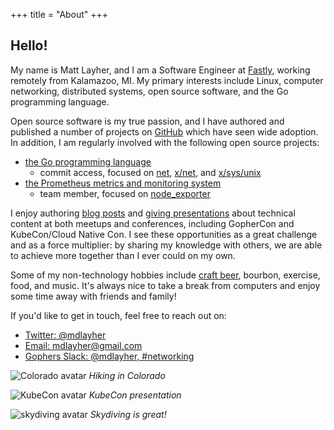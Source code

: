 +++
title = "About"
+++

## Hello!

My name is Matt Layher, and I am a Software Engineer at [Fastly](https://fastly.com),
working remotely from Kalamazoo, MI. My primary interests include Linux,
computer networking, distributed systems, open source software, and the Go
programming language.

Open source software is my true passion, and I have authored and published
a number of projects on [GitHub](https://github.com/mdlayher) which have seen
wide adoption. In addition, I am regularly involved with the following open
source projects:

- [the Go programming language](https://golang.org/)
  - commit access, focused on [net](https://golang.org/pkg/net/),
  [x/net](https://godoc.org/golang.org/x/net), and
  [x/sys/unix](https://godoc.org/golang.org/x/sys/unix)
- [the Prometheus metrics and monitoring system](https://prometheus.io/)
  - team member, focused on [node_exporter](https://github.com/prometheus/node_exporter)

I enjoy authoring [blog posts](/blog) and [giving presentations](/#talks) about
technical content at both meetups and conferences, including GopherCon and
KubeCon/Cloud Native Con. I see these opportunities as a great challenge and as
a force multiplier: by sharing my knowledge with others, we are able to achieve
more together than I ever could on my own.

Some of my non-technology hobbies include [craft beer](https://untappd.com/user/mdlayher),
bourbon, exercise, food, and music. It's always nice to take a break from computers
and enjoy some time away with friends and family!

If you'd like to get in touch, feel free to reach out on:

- [Twitter: @mdlayher](https://twitter.com/mdlayher)
- [Email: mdlayher@gmail.com](mailto:mdlayher@gmail.com)
- [Gophers Slack: @mdlayher, #networking](https://invite.slack.golangbridge.org/)

![Colorado avatar](/img/avatar/colorado.jpg)
*Hiking in Colorado*

![KubeCon avatar](/img/avatar/kubecon.jpg)
*KubeCon presentation*

![skydiving avatar](/img/avatar/skydiving.jpg)
*Skydiving is great!*
